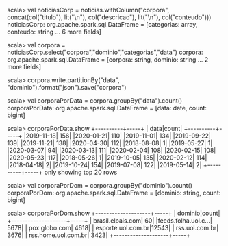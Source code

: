 scala> val noticiasCorp = noticias.withColumn("corpora", concat(col("titulo"), lit("\n"), col("descricao"), lit("\n"), col("conteudo")))
noticiasCorp: org.apache.spark.sql.DataFrame = [categorias: array<string>, conteudo: string ... 6 more fields]

scala> val corpora = noticiasCorp.select("corpora","dominio","categorias","data")
corpora: org.apache.spark.sql.DataFrame = [corpora: string, dominio: string ... 2 more fields]

scala> corpora.write.partitionBy("data", "dominio").format("json").save("corpora")

scala> val corporaPorData = corpora.groupBy("data").count()
corporaPorData: org.apache.spark.sql.DataFrame = [data: date, count: bigint]

scala> corporaPorData.show
+----------+-----+
|      data|count|
+----------+-----+
|2019-11-18|  156|
|2020-01-21|  110|
|2019-11-01|  134|
|2019-09-22|  139|
|2019-11-21|  138|
|2020-04-30|  112|
|2018-08-08|    1|
|2019-05-27|    1|
|2020-03-07|   94|
|2020-03-13|  111|
|2020-02-04|  108|
|2020-02-15|  108|
|2020-05-23|  117|
|2018-05-26|    1|
|2019-10-05|  135|
|2020-02-12|  114|
|2018-04-18|    2|
|2019-10-24|  154|
|2019-07-08|  122|
|2019-05-14|    2|
+----------+-----+
only showing top 20 rows

scala> val corporaPorDom = corpora.groupBy("dominio").count()
corporaPorDom: org.apache.spark.sql.DataFrame = [dominio: string, count: bigint]

scala> corporaPorDom.show
+--------------------+-----+
|             dominio|count|
+--------------------+-----+
|   brasil.elpais.com|   60|
|feeds.folha.uol.c...| 5678|
|       pox.globo.com| 4618|
|  esporte.uol.com.br|12543|
|      rss.uol.com.br| 3676|
| rss.home.uol.com.br| 3423|
+--------------------+-----+


